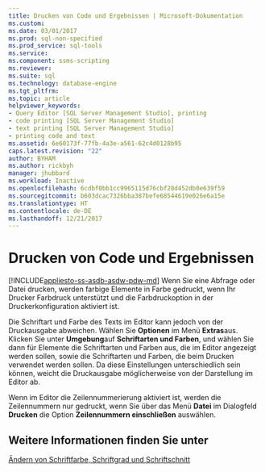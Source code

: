 ```yaml
---
title: Drucken von Code und Ergebnissen | Microsoft-Dokumentation
ms.custom: 
ms.date: 03/01/2017
ms.prod: sql-non-specified
ms.prod_service: sql-tools
ms.service: 
ms.component: ssms-scripting
ms.reviewer: 
ms.suite: sql
ms.technology: database-engine
ms.tgt_pltfrm: 
ms.topic: article
helpviewer_keywords:
- Query Editor [SQL Server Management Studio], printing
- code printing [SQL Server Management Studio]
- text printing [SQL Server Management Studio]
- printing code and text
ms.assetid: 6e60173f-77fb-4a3e-a561-62c4d0128b95
caps.latest.revision: "22"
author: BYHAM
ms.author: rickbyh
manager: jhubbard
ms.workload: Inactive
ms.openlocfilehash: 6cdbf0bb1cc9965115d76cbf28d452db0e639f59
ms.sourcegitcommit: b603dcac7326bba387befe68544619e026e6a15e
ms.translationtype: HT
ms.contentlocale: de-DE
ms.lasthandoff: 12/21/2017
---
```

# <a name="print-code-and-results"></a>Drucken von Code und Ergebnissen
[!INCLUDE[appliesto-ss-asdb-asdw-pdw-md](../../includes/appliesto-ss-asdb-asdw-pdw-md.md)] Wenn Sie eine Abfrage oder Datei drucken, werden farbige Elemente in Farbe gedruckt, wenn Ihr Drucker Farbdruck unterstützt und die Farbdruckoption in der Druckerkonfiguration aktiviert ist.  
  
 Die Schriftart und Farbe des Texts im Editor kann jedoch von der Druckausgabe abweichen. Wählen Sie **Optionen** im Menü **Extras**aus. Klicken Sie unter **Umgebung**auf **Schriftarten und Farben**, und wählen Sie dann für Elemente die Schriftarten und Farben aus, die im Editor angezeigt werden sollen, sowie die Schriftarten und Farben, die beim Drucken verwendet werden sollen. Da diese Einstellungen unterschiedlich sein können, weicht die Druckausgabe möglicherweise von der Darstellung im Editor ab.  
  
 Wenn im Editor die Zeilennummerierung aktiviert ist, werden die Zeilennummern nur gedruckt, wenn Sie über das Menü **Datei** im Dialogfeld **Drucken** die Option **Zeilennummern einschließen** auswählen.  
  
## <a name="see-also"></a>Weitere Informationen finden Sie unter  
 [Ändern von Schriftfarbe, Schriftgrad und Schriftschnitt](../../relational-databases/scripting/change-font-color-size-and-style.md)  
  
  
